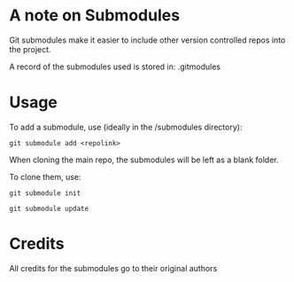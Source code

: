 # A note on Submodules

Git submodules make it easier to include other version controlled repos into the project.

A record of the submodules used is stored in: .gitmodules

# Usage

To add a submodule, use (ideally in the /submodules directory):

`git submodule add <repolink>`

When cloning the main repo, the submodules will be left as a blank folder.

To clone them, use:

`git submodule init`

`git submodule update`

# Credits

All credits for the submodules go to their original authors